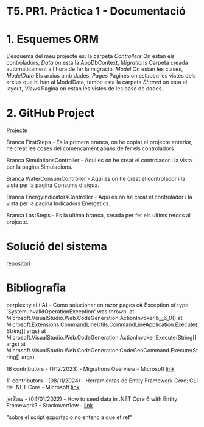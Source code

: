 # T5. PR1. Pràctica 1 \- Documentació

# **1. Esquemes ORM**

L'esquema del meu projecte es: la carpeta *Controllers* On estan els controladors, *Data* on esta la AppDbContext, *Migrations* Carpeta creada automaticament a l'hora de fer la migracio, *Model* On estan les clases, *ModelData* Els arxius amb dades, *Pages* Pagines
on estaben les vistes dels arxius que hi han al ModelData, tambe esta la carpeta *Shared* on esta el layout, *Views* Pagina on estan les vistes de les base de dades.

# **2. GitHub Project**

[Projecte](https://github.com/users/LlucVelazquez/projects/8)

Branca FirstSteps - Es la primera branca, on he copiat el projecte anterior, he creat les coses del començament abans de fer els controladors.

Branca SimulationsController - Aqui es on he creat el controlador i la vista per la pagina Simulacions.

Branca WaterConsumController - Aqui es on he creat el controlador i la vista per la pagina Consums d'aigua.

Branca EnergyIndicatorsController - Aqui es on he creat el controlador i la vista per la pagina Indicadors Energetics.

Branca LastSteps - Es la ultima branca, creada per fer els ultims retocs al projecte.


# **Solució del sistema**

[repositori](https://github.com/LlucVelazquez/t5-pr1-LlucVelazquez)

# **Bibliografia**

perplexity.ai (IA) - Como solucionar en razor pages c# Exception of type 'System.InvalidOperationException' was thrown.
at Microsoft.VisualStudio.Web.CodeGeneration.ActionInvoker.<BuildCommandLine>b__6_0()
at Microsoft.Extensions.CommandLineUtils.CommandLineApplication.Execute(String[] args)
at Microsoft.VisualStudio.Web.CodeGeneration.ActionInvoker.Execute(String[] args)
at Microsoft.VisualStudio.Web.CodeGeneration.CodeGenCommand.Execute(String[] args)

18 contributors - (1/12/2023) - Migrations Overview - Microsoft [link](https://learn.microsoft.com/en-us/ef/core/managing-schemas/migrations/?tabs=dotnet-core-cli)

11 contributors - (08/11/2024) - Herramientas de Entity Framework Core: CLI de .NET Core - Microsoft [link](https://learn.microsoft.com/es-es/ef/core/cli/dotnet)

jerZaw - (04/01/2022) - How to seed data in .NET Core 6 with Entity Framework? - Stackoverflow - [link](https://stackoverflow.com/questions/70581816/how-to-seed-data-in-net-core-6-with-entity-framework)

"sobre el script exportacio no entenc a que et ref"

